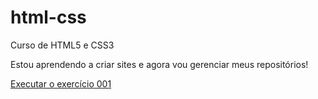 # html-css
 Curso de HTML5 e CSS3

Estou aprendendo a criar sites e agora vou gerenciar meus repositórios!

<a href="https://brunoberriel.github.io/html-css/exercicios/ex001/index.html">Executar o exercício 001</a>
